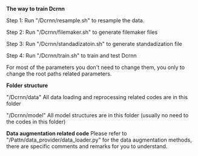 **The way to train Dcrnn**

Step 1: Run "/Dcrnn/resample.sh" to resample the data.

Step 2: Run "/Dcrnn/filemaker.sh" to generate filemaker files

Step 3: Run "/Dcrnn/standadizatoin.sh" to generate standadization file

Step 4: Run "/Dcrnn/train.sh" to train and test Dcrnn

For most of the parameters you don't need to change them, you only to change the root paths related parameters. 

**Folder structure**

"/Dcrnn/data" All data loading and reprocessing related codes are in this folder

"/Dcrnn/model" All model structures are in this folder (usually no need to the codes in this folder)

**Data augmentation related code**
Please refer to "/Pattn/data_provider/data_loader.py" for the data augmentation methods, there are specific comments and remarks for you to understand.
